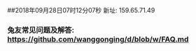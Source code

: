 ##2018年09月28日07时12分07秒 新址: 159.65.71.49
### 兔友常见问题及解答: https://github.com/wanggonging/d/blob/w/FAQ.md
